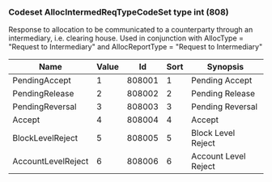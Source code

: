 ### Codeset AllocIntermedReqTypeCodeSet type int (808)

Response to allocation to be communicated to a counterparty through an intermediary, i.e. clearing house. Used in conjunction with AllocType = "Request to Intermediary" and AllocReportType = "Request to Intermediary"

| Name               | Value | Id     | Sort | Synopsis             |
|--------------------|-------|--------|------|----------------------|
| PendingAccept      | 1     | 808001 | 1    | Pending Accept       |
| PendingRelease     | 2     | 808002 | 2    | Pending Release      |
| PendingReversal    | 3     | 808003 | 3    | Pending Reversal     |
| Accept             | 4     | 808004 | 4    | Accept               |
| BlockLevelReject   | 5     | 808005 | 5    | Block Level Reject   |
| AccountLevelReject | 6     | 808006 | 6    | Account Level Reject |

